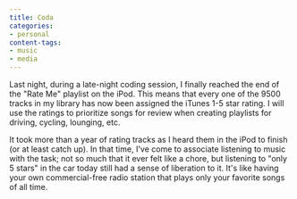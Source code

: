 ```yaml
---
title: Coda
categories:
- personal
content-tags:
- music
- media
---
```


Last night, during a late-night coding session, I finally reached the end of the "Rate Me" playlist on the iPod.  This means that every one of the 9500 tracks in my library has now been assigned the iTunes 1-5 star rating.  I will use the ratings to prioritize songs for review when creating playlists for driving, cycling, lounging, etc.

It took more than a year of rating tracks as I heard them in the iPod to finish (or at least catch up).  In that time, I've come to associate listening to music with the task; not so much that it ever felt like a chore, but listening to "only 5 stars" in the car today still had a sense of liberation to it.  It's like having your own commercial-free radio station that plays only your favorite songs of all time.

